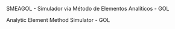 SMEAGOL - Simulador via Método de Elementos Analíticos - GOL

Analytic Element Method Simulator - GOL


